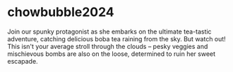# chowbubble2024
Join our spunky protagonist as she embarks on the ultimate tea-tastic adventure, catching delicious boba tea raining from the sky. But watch out! This isn't your average stroll through the clouds – pesky veggies and mischievous bombs are also on the loose, determined to ruin her sweet escapade.
